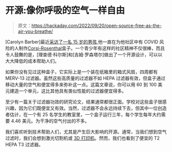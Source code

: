 # 开源:像你呼吸的空气一样自由

> 原文：<https://hackaday.com/2022/09/20/open-source-free-as-the-air-you-breathe/>

[Carolyn Barber]最近[采访了一名 15 岁的男孩](https://fortune.com/2022/09/15/diy-air-purifier-costs-under-100-make-america-schools-ventilation-covid-health-carolyn-barber/),他一直在为他社区中有 COVID 风险的人制作[Corsi-Rosenthal](https://news.eb.com/level2/making-spaces-safer/)盒子。一个青少年有这样的社区精神不仅很棒，而且令人鼓舞的是，[理查德·科尔斯]和[吉姆·罗森塔尔]做出了一个开源设计，可以以大大降低的成本帮助人们。

如果你没有见过这种盒子，它实际上是一个装在纸箱里的箱式风扇，四周都有 MERV-13 过滤器。虽然这些高质量的过滤器不如 HEPA 过滤器有效，但盒子通过移动大量的空气和便宜得多来弥补这一点。这篇文章说，你可以用 60 到 100 美元建造一个单元，这比其他具有类似性能的过滤器便宜得多。

至少有一篇关于过滤器功效的研究论文，结果通常都很正面。学校对这些盒子很感兴趣，因为它们既便宜又有效。当然，过滤器不会永远持续下去，但其中一位创造者估计，在一个有 25 名学生的教室里，一个盒子运行三年，每个学生每年大约需要 4.46 美元。为干净的空气付出的不多。

我们喜欢听到技术帮助人们，尤其是产生巨大影响的开源。通常，当我们想到空气过滤时，我们会想到激光切割机或 [3D 打印机](https://hackaday.com/2022/09/03/nevermore-is-what-you-get-when-engineers-design-air-filters-for-3d-printers/)。然而，我们也看到了便宜的 T2 HEPA T3 过滤器。